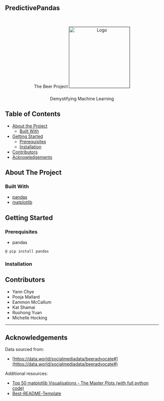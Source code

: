 <!-- PredictivePandas -->
## PredictivePandas

<!---Project Logo -->
<br />
<p align="center">
   The Beer Project  
  <a href=>
    <img src="https://gifimage.net/wp-content/uploads/2017/09/animated-beer-gif-3.gif" alt="Logo" width="200" height="200">
  </a>

  <h3 align="center"></h3>
  <p align="center">
    Demystifying Machine Learning
    <br />
</p>
</p>


<!-- TABLE OF CONTENTS -->
## Table of Contents

* [About the Project](#about-the-project)
  * [Built With](#built-with)
* [Getting Started](#getting-started)
  * [Prerequisites](#prerequisites)
  * [Installation](#installation)
* [Contributors](#contributors)
* [Acknowledgements](#acknowledgements)



<!-- ABOUT THE PROJECT -->
## About The Project

### Built With
* [pandas](https://pandas.pydata.org/pandas-docs/stable/getting_started/index.html)
* [matplotlib](https://matplotlib.org/)


<!-- GETTING STARTED -->
## Getting Started

### Prerequisites

* pandas
```sh
@ pip install pandas
```

### Installation


<!-- CONTRIBUTORS -->
## Contributors

* Yann Chye
* Pooja Mallard
* Eammon McCallum
* Kat Shamai
* Ruohong Yuan
* Michelle Hocking 

***

<!-- ACKNOWLEDGEMENTS -->
## Acknowledgements
Data sourced from:
* [https://data.world/socialmediadata/beeradvocate#](https://data.world/socialmediadata/beeradvocate#)

Additional resources:
* [Top 50 matplotlib Visualisations - The Master Plots (with full python code)](https://www.machinelearningplus.com/plots/top-50-matplotlib-visualizations-the-master-plots-python/)
* [Best-README-Template](https://github.com/HockingM/Best-README-Template/edit/master/README.md)
